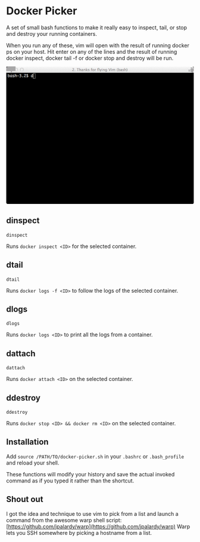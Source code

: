 Docker Picker
===

A set of small bash functions to make it really easy to inspect, tail, or stop and destroy your running containers.

When you run any of these, vim will open with the result of running docker ps on your host.
Hit enter on any of the lines and the result of running docker inspect, docker tail -f or docker stop and destroy will be run.

![docker picker demo](https://raw.githubusercontent.com/neilberget/docker-picker/master/assets/docker-picker.gif)

dinspect
---

    dinspect

Runs `docker inspect <ID>` for the selected container.

dtail
---

    dtail

Runs `docker logs -f <ID>` to follow the logs of the selected container.

dlogs
---

    dlogs

Runs `docker logs <ID>` to print all the logs from a container.

dattach
---

    dattach

Runs `docker attach <ID>` on the selected container.

ddestroy
---

    ddestroy

Runs `docker stop <ID> && docker rm <ID>` on the selected container.

Installation
---
Add `source /PATH/TO/docker-picker.sh` in your `.bashrc` or `.bash_profile` and reload your shell.

These functions will modify your history and save the actual invoked command as if you typed it rather than the shortcut.

Shout out
---

I got the idea and technique to use vim to pick from a list and launch a command from the awesome warp shell script:
[https://github.com/jpalardy/warp](https://github.com/jpalardy/warp)
Warp lets you SSH somewhere by picking a hostname from a list.
